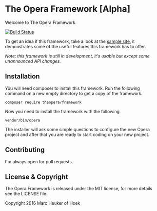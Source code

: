 The Opera Framework [Alpha]
===================
Welcome to The Opera Framework.

[![Build Status](https://travis-ci.org/theopera/framework.svg?branch=master)](https://travis-ci.org/travis-ci-examples/php)

To get an idea if this framework, take a look at the [sample site](https://github.com/theopera/sample-site), 
it demonstrates some of the useful features this framework has to offer.


*Note: this framework is still in development, it's usable but except some unannounced API changes.*

Installation
------------

You will need composer to install this framework.
Run the following command on a new empty directory to get a copy of the framework.

```
composer require theopera/framework
```

Now you need to install the framework with the following.

```
vendor/bin/opera
```
The installer will ask some simple questions to configure the new Opera project and after that you are ready to
start coding on your new project.

Contributing
------------
I'm always open for pull requests.

License & Copyright
-------------------
The Opera Framework is released under the MIT license, for more details see the LICENSE file.

Copyright 2016 Marc Heuker of Hoek